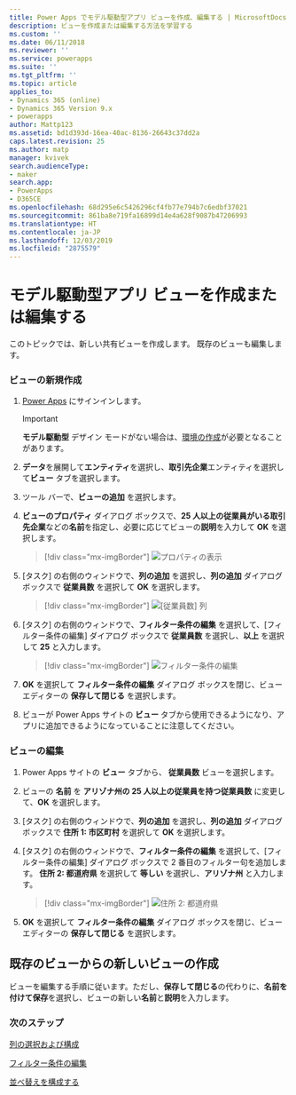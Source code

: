 ```yaml
---
title: Power Apps でモデル駆動型アプリ ビューを作成、編集する | MicrosoftDocs
description: ビューを作成または編集する方法を学習する
ms.custom: ''
ms.date: 06/11/2018
ms.reviewer: ''
ms.service: powerapps
ms.suite: ''
ms.tgt_pltfrm: ''
ms.topic: article
applies_to:
- Dynamics 365 (online)
- Dynamics 365 Version 9.x
- powerapps
author: Mattp123
ms.assetid: bd1d393d-16ea-40ac-8136-26643c37dd2a
caps.latest.revision: 25
ms.author: matp
manager: kvivek
search.audienceType:
- maker
search.app:
- PowerApps
- D365CE
ms.openlocfilehash: 68d295e6c5426296cf4fb77e794b7c6edbf37021
ms.sourcegitcommit: 861ba8e719fa16899d14e4a628f9087b47206993
ms.translationtype: HT
ms.contentlocale: ja-JP
ms.lasthandoff: 12/03/2019
ms.locfileid: "2875579"
---
```

# <a name="create-or-edit-a-model-driven-app-view"></a>モデル駆動型アプリ ビューを作成または編集する

<a name="BKMK_CreatingAndEditingViews"></a>   

 このトピックでは、新しい共有ビューを作成します。 既存のビューも編集します。  
  
### <a name="create-a-new-view"></a>ビューの新規作成  
  
1.  [Power Apps](https://make.powerapps.com/?utm_source=padocs&utm_medium=linkinadoc&utm_campaign=referralsfromdoc) にサインインします。  

    

    > [!IMPORTANT]
    > **モデル駆動型** デザイン モードがない場合は、[環境の作成](https://docs.microsoft.com/powerapps/administrator/create-environment)が必要となることがあります。 

2.  **データ**を展開して**エンティティ**を選択し、**取引先企業**エンティティを選択して**ビュー** タブを選択します。 

3.  ツール バーで、**ビューの追加** を選択します。  

4.  **ビューのプロパティ** ダイアログ ボックスで、**25 人以上の従業員がいる取引先企業**などの**名前**を指定し、必要に応じてビューの**説明**を入力して **OK** を選択します。

    > [!div class="mx-imgBorder"] 
    > ![プロパティの表示](media/view-properties.png)
  
5.  [タスク] の右側のウィンドウで、**列の追加** を選択し、**列の追加** ダイアログ ボックスで **従業員数** を選択して **OK** を選択します。  

    > [!div class="mx-imgBorder"] 
    > ![[従業員数] 列](media/column-no-employees.png)
  
6. [タスク] の右側のウィンドウで、**フィルター条件の編集** を選択して、[フィルター条件の編集] ダイアログ ボックスで **従業員数** を選択し、**以上** を選択して **25** と入力します。  

    > [!div class="mx-imgBorder"] 
    > ![フィルター条件の編集](media/edit-filter-criteria.png)

7.  **OK** を選択して **フィルター条件の編集** ダイアログ ボックスを閉じ、ビュー エディターの **保存して閉じる** を選択します。  
  
8.  ビューが Power Apps サイトの **ビュー** タブから使用できるようになり、アプリに追加できるようになっていることに注意してください。
  
### <a name="edit-a-view"></a>ビューの編集  
  
1.  Power Apps サイトの **ビュー** タブから、 **従業員数** ビューを選択します。
  
2.  ビューの **名前** を **アリゾナ州の 25 人以上の従業員を持つ従業員数** に変更して、**OK** を選択します。  

3.  [タスク] の右側のウィンドウで、**列の追加** を選択し、**列の追加** ダイアログ ボックスで **住所 1: 市区町村** を選択して **OK** を選択します。  

4. [タスク] の右側のウィンドウで、**フィルター条件の編集** を選択して、[フィルター条件の編集] ダイアログ ボックスで 2 番目のフィルター句を追加します。 **住所 2: 都道府県** を選択して **等しい** を選択し、**アリゾナ州** と入力します。 

    > [!div class="mx-imgBorder"] 
    > ![住所 2: 都道府県](media/column-address-2-state.png)

5. **OK** を選択して **フィルター条件の編集** ダイアログ ボックスを閉じ、ビュー エディターの **保存して閉じる** を選択します。  
  

## <a name="create-a-new-view-from-an-existing-view"></a>既存のビューからの新しいビューの作成  
 ビューを編集する手順に従います。ただし、**保存して閉じる**の代わりに、**名前を付けて保存**を選択し、ビューの新しい**名前**と**説明**を入力します。  
 
### <a name="next-steps"></a>次のステップ
[列の選択および構成](choose-and-configure-columns.md)  
  
[フィルター条件の編集](edit-filter-criteria.md)  
  
[並べ替えを構成する](configure-sorting.md)  

